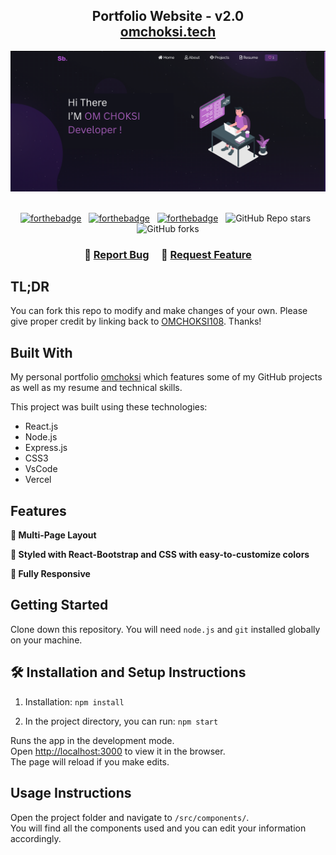 <h2 align="center">
  Portfolio Website - v2.0<br/>
  <a href="https://omchoksi.vercel.app/" target="_blank">omchoksi.tech</a>
</h2>
<div align="center">
  <img alt="Demo" src="./Images/readme-img1.png" />
</div>

<br/>

<center>

[![forthebadge](https://forthebadge.com/images/badges/built-with-love.svg)](https://forthebadge.com) &nbsp;
[![forthebadge](https://forthebadge.com/images/badges/made-with-javascript.svg)](https://forthebadge.com) &nbsp;
[![forthebadge](https://forthebadge.com/images/badges/open-source.svg)](https://forthebadge.com) &nbsp;
![GitHub Repo stars](https://img.shields.io/github/stars/OMCHOKSI108/Portfolio?color=red&logo=github&style=for-the-badge) &nbsp;
![GitHub forks](https://img.shields.io/github/forks/OMCHOKSI108/Portfolio?color=red&logo=github&style=for-the-badge)

</center>

<h3 align="center">
    🔹
    <a href="https://github.com/OMCHOKSI108/Portfolio/issues">Report Bug</a> &nbsp; &nbsp;
    🔹
    <a href="https://github.com/OMCHOKSI108/Portfolio/issues">Request Feature</a>
</h3>

## TL;DR

You can fork this repo to modify and make changes of your own. Please give proper credit by linking back to [OMCHOKSI108](https://github.com/OMCHOKSI108/Portfolio). Thanks!

## Built With

My personal portfolio <a href="https://omchoksi.vercel.app/" target="_blank">omchoksi</a> which features some of my GitHub projects as well as my resume and technical skills.<br/>

This project was built using these technologies:

- React.js
- Node.js
- Express.js
- CSS3
- VsCode
- Vercel

## Features

**📖 Multi-Page Layout**

**🎨 Styled with React-Bootstrap and CSS with easy-to-customize colors**

**📱 Fully Responsive**

## Getting Started

Clone down this repository. You will need `node.js` and `git` installed globally on your machine.

## 🛠 Installation and Setup Instructions

1. Installation: `npm install`

2. In the project directory, you can run: `npm start`

Runs the app in the development mode.  
Open [http://localhost:3000](http://localhost:3000) to view it in the browser.  
The page will reload if you make edits.

## Usage Instructions

Open the project folder and navigate to `/src/components/`.  
You will find all the components used and you can edit your information accordingly.

